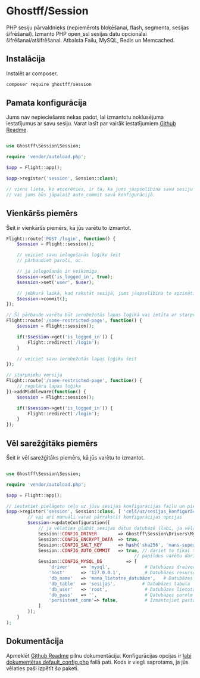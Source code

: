 # Ghostff/Session

PHP sesiju pārvaldnieks (nepiemērots bloķēšanai, flash, segmenta, sesijas šifrēšanai). Izmanto PHP open_ssl sesijas datu opcionālai šifrēšanai/atšifrēšanai. Atbalsta Failu, MySQL, Redis un Memcached.

## Instalācija

Instalēt ar composer.

```bash
composer require ghostff/session
```

## Pamata konfigurācija

Jums nav nepieciešams nekas padot, lai izmantotu noklusējuma iestatījumus ar savu sesiju. Varat lasīt par vairāk iestatījumiem [Github Readme](https://github.com/Ghostff/Session).

```php

use Ghostff\Session\Session;

require 'vendor/autoload.php';

$app = Flight::app();

$app->register('session', Session::class);

// viens lieta, ko atcerēties, ir tā, ka jums jāapsolībina savu sesiju katrā lapas ielādes laikā
// vai jums būs jāpalaiž auto_commit savā konfigurācijā.
```

## Vienkāršs piemērs

Šeit ir vienkāršs piemērs, kā jūs varētu to izmantot.

```php
Flight::route('POST /login', function() {
	$session = Flight::session();

	// veiciet savu ielogošanās loģiku šeit
	// pārbaudiet paroli, uc.

	// ja ielogošanās ir veiksmīga
	$session->set('is_logged_in', true);
	$session->set('user', $user);

	// jebkurā laikā, kad rakstāt sesijā, jums jāapsolībina to apzināti.
	$session->commit();
});

// Šī pārbaude varētu būt ierobežotās lapas loģikā vai ietīta ar starpnieku.
Flight::route('/some-restricted-page', function() {
	$session = Flight::session();

	if(!$session->get('is_logged_in')) {
		Flight::redirect('/login');
	}

	// veiciet savu ierobežotās lapas loģiku šeit
});

// starpnieku versija
Flight::route('/some-restricted-page', function() {
	// regulāra lapas loģika
})->addMiddleware(function() {
	$session = Flight::session();

	if(!$session->get('is_logged_in')) {
		Flight::redirect('/login');
	}
});
```

## Vēl sarežģītāks piemērs

Šeit ir vēl sarežģītāks piemērs, kā jūs varētu to izmantot.

```php

use Ghostff\Session\Session;

require 'vendor/autoload.php';

$app = Flight::app();

// iestatiet pielāgotu ceļu uz jūsu sesijas konfigurācijas failu un piešķiriet tai nejaušu virkni sesijas id
$app->register('session', Session::class, [ 'ceļš/uz/sesijas_konfigurācijas.php', bin2hex(random_bytes(32)) ], function(Session $session) {
		// vai arī manuāli varat pārrakstīt konfigurācijas opcijas
		$session->updateConfiguration([
			// ja vēlaties glabāt sesijas datus datubāzē (labi, ja vēlaties kaut ko tādu kā "izlogot mani no visiem ierīces" funkciju)
			Session::CONFIG_DRIVER        => Ghostff\Session\Drivers\MySql::class,
			Session::CONFIG_ENCRYPT_DATA  => true,
			Session::CONFIG_SALT_KEY      => hash('sha256', 'mans-super-S3CR3T-solis'), // lūdzu, izmainiet to uz kaut ko citu
			Session::CONFIG_AUTO_COMMIT   => true, // dariet to tikai tad, ja tas ir nepieciešams un/vai ir grūti apņemt() savu sesiju.
												// papildus varētu darīt Flight::after('start', function() { Flight::session()->commit(); });
			Session::CONFIG_MYSQL_DS         => [
				'driver'    => 'mysql',             # Datubāzes draiveris priekš PDO dns piemērs (mysql:host=...;dbname=...)
				'host'      => '127.0.0.1',         # Datubāzes resursdators
				'db_name'   => 'mana_lietotne_datubāze',   # Datubāzes nosaukums
				'db_table'  => 'sesijas',          # Datubāzes tabula
				'db_user'   => 'root',              # Datubāzes lietotājvārds
				'db_pass'   => '',                  # Datubāzes parole
				'persistent_conn'=> false,          # Izmantojiet pastāvīgu savienojumu, lai izvairītos no jauna savienojuma izmaksām katru reizi, kad skripts ir jārunā ar datubāzi, rezultātā ātrākas tīmekļa lietojumprogrammas. MEKLĒJAT AIZMUGURI PAŠI
			]
		]);
	}
);
```

## Dokumentācija

Apmeklēt [Github Readme](https://github.com/Ghostff/Session) pilnu dokumentāciju. Konfigurācijas opcijas ir [labi dokumentētas default_config.php](https://github.com/Ghostff/Session/blob/master/src/default_config.php) failā pati. Kods ir viegli saprotams, ja jūs vēlaties paši izpētīt šo paketi.